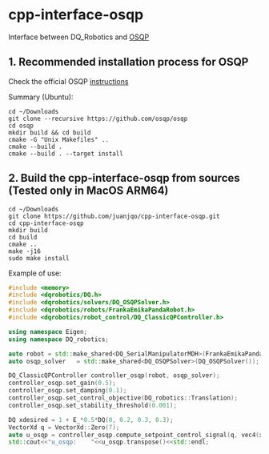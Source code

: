 # cpp-interface-osqp

Interface between DQ_Robotics and [OSQP](https://github.com/osqp/osqp)

## 1. Recommended installation process for OSQP

Check the official OSQP [instructions](https://osqp.org/docs/get_started/sources.html) 

Summary (Ubuntu):

```shell
cd ~/Downloads
git clone --recursive https://github.com/osqp/osqp
cd osqp
mkdir build && cd build
cmake -G "Unix Makefiles" ..
cmake --build .
cmake --build . --target install
```


## 2. Build the cpp-interface-osqp from sources (Tested only in MacOS ARM64)

```shell
cd ~/Downloads
git clone https://github.com/juanjqo/cpp-interface-osqp.git
cd cpp-interface-osqp
mkdir build
cd build
cmake ..
make -j16
sudo make install
```

Example of use:

```CPP
#include <memory>
#include <dqrobotics/DQ.h>
#include <dqrobotics/solvers/DQ_OSQPSolver.h>
#include <dqrobotics/robots/FrankaEmikaPandaRobot.h>
#include <dqrobotics/robot_control/DQ_ClassicQPController.h>

using namespace Eigen;
using namespace DQ_robotics;

auto robot = std::make_shared<DQ_SerialManipulatorMDH>(FrankaEmikaPandaRobot::kinematics());
auto osqp_solver   = std::make_shared<DQ_OSQPSolver>(DQ_OSQPSolver());

DQ_ClassicQPController controller_osqp(robot, osqp_solver);
controller_osqp.set_gain(0.5);
controller_osqp.set_damping(0.1);
controller_osqp.set_control_objective(DQ_robotics::Translation);
controller_osqp.set_stability_threshold(0.001);

DQ xdesired = 1 + E_*0.5*DQ(0, 0.2, 0.3, 0.3);
VectorXd q = VectorXd::Zero(7);
auto u_osqp = controller_osqp.compute_setpoint_control_signal(q, vec4(xdesired.translation()));
std::cout<<"u_osqp:    "<<u_osqp.transpose()<<std::endl;
```

